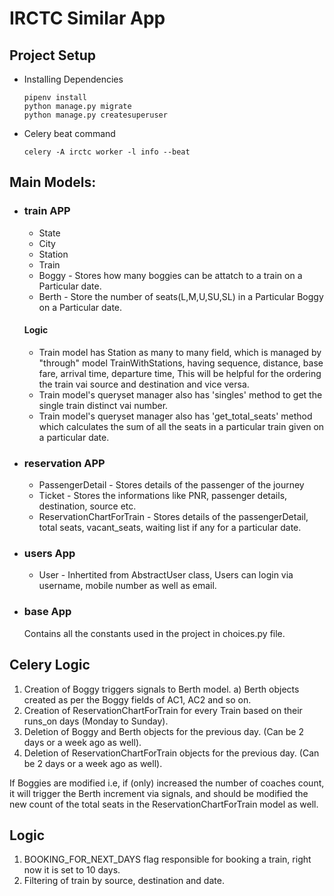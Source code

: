 # IRCTC Similar App

## Project Setup

- Installing Dependencies
  ```
  pipenv install
  python manage.py migrate
  python manage.py createsuperuser
  ```
- Celery beat command
  ```
  celery -A irctc worker -l info --beat
  ```

## Main Models:

- ### train APP

  - State
  - City
  - Station
  - Train
  - Boggy - Stores how many boggies can be attatch to a train on a Particular date.
  - Berth - Store the number of seats(L,M,U,SU,SL) in a Particular Boggy on a Particular date.

  #### Logic

  - Train model has Station as many to many field, which is managed by "through" model TrainWithStations, having sequence, distance, base fare, arrival time, departure time, This will be helpful for the ordering the train vai source and destination and vice versa.
  - Train model's queryset manager also has 'singles' method to get the single train distinct vai number.
  - Train model's queryset manager also has 'get_total_seats' method which calculates the sum of all the seats in a particular train given on a particular date.

- ### reservation APP

  - PassengerDetail - Stores details of the passenger of the journey
  - Ticket - Stores the informations like PNR, passenger details, destination, source etc.
  - ReservationChartForTrain - Stores details of the passengerDetail, total seats, vacant_seats, waiting list if any for a particular date.

- ### users App

  - User - Inhertited from AbstractUser class, Users can login via username, mobile number as well as email.

- ### base App
  Contains all the constants used in the project in choices.py file.

## Celery Logic

1. Creation of Boggy triggers signals to Berth model.
   a) Berth objects created as per the Boggy fields of AC1, AC2 and so on.
2. Creation of ReservationChartForTrain for every Train based on their runs_on days (Monday to Sunday).
3. Deletion of Boggy and Berth objects for the previous day. (Can be 2 days or a week ago as well).
4. Deletion of ReservationChartForTrain objects for the previous day. (Can be 2 days or a week ago as well).

If Boggies are modified i.e, if (only) increased the number of coaches count, it will trigger the Berth increment via signals, and should be modified the new count of the total seats in the ReservationChartForTrain model as well.

## Logic

1. BOOKING_FOR_NEXT_DAYS flag responsible for booking a train, right now it is set to 10 days.
2. Filtering of train by source, destination and date.

